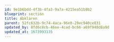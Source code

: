 ```yaml
---
id: 9e1b6bdd-4f3b-4fa3-9a7a-4215ea51b8b2
blueprint: section
title: Abklären
parent: 52fc632b-9c74-4aca-96e0-29ec940ce031
updated_by: 8fd6c8cb-46ee-4cad-bc66-a69f940d8a9d
updated_at: 1673993135
---
```

